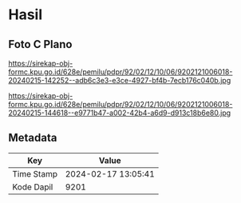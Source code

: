 # Hasil

## Foto C Plano

https://sirekap-obj-formc.kpu.go.id/628e/pemilu/pdpr/92/02/12/10/06/9202121006018-20240215-142252--adb6c3e3-e3ce-4927-bf4b-7ecb176c040b.jpg

https://sirekap-obj-formc.kpu.go.id/628e/pemilu/pdpr/92/02/12/10/06/9202121006018-20240215-144618--e9771b47-a002-42b4-a6d9-d913c18b6e80.jpg


## Metadata

| Key        | Value               |
| ---------- | ------------------- |
| Time Stamp | 2024-02-17 13:05:41 |
| Kode Dapil | 9201                |



